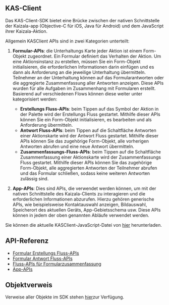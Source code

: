 ## <a name="kas-client"></a>KAS-Client

Das KAS-Client-SDK bietet eine Brücke zwischen der nativen Schnittstelle der Kaizala-app (Objective-C für iOS, Java für Android) und dem JavaScript ihrer Kaizala-Aktion.

Allgemein KASClient APIs sind in zwei Kategorien unterteilt:
1.  **Formular-APIs**: die Unterhaltungs Karte jeder Aktion ist einem Form-Objekt zugeordnet. Ein Formular definiert das Verhalten der Aktion. Um eine Aktionsinstanz zu erstellen, müssen Sie ein Form-Objekt initialisieren, die erforderlichen Informationen darin einfügen und es dann als Anforderung an die jeweilige Unterhaltung übermitteln. Teilnehmer an der Unterhaltung können auf das Formularantworten oder die aggregierte Zusammenfassung aller Antworten anzeigen. Diese APIs wurden für alle Aufgaben im Zusammenhang mit Formularen erstellt. Basierend auf verschiedenen Flows können diese weiter unter kategorisiert werden:
    *   **Erstellungs Fluss-APIs**: beim Tippen auf das Symbol der Aktion in der Palette wird der Erstellungs Fluss gestartet. Mithilfe dieser APIs können Sie ein Form-Objekt initialisieren, es bearbeiten und als Anforderung übermitteln.
    *   **Antwort Fluss-APIs**: beim Tippen auf die Schaltfläche Antworten einer Aktionskarte wird der Antwort Fluss gestartet. Mithilfe dieser APIs können Sie das zugehörige Form-Objekt, alle vorherigen Antworten abrufen und eine neue Antwort übermitteln.
    *   **Zusammenfassungs-Fluss-APIs**: beim Tippen auf die Schaltfläche Zusammenfassung einer Aktionskarte wird der Zusammenfassungs Fluss gestartet. Mithilfe dieser APIs können Sie das zugehörige Form-Objekt, alle aggregierten Antworten der Teilnehmer abrufen und das Formular schließen, sodass keine weiteren Antworten zulässig sind.
    
2.  **App-APIs**: Dies sind APIs, die verwendet werden können, um mit der nativen Schnittstelle des Kaizala-Clients zu interagieren und die erforderlichen Informationen abzurufen. Hierzu gehören generische APIs, wie beispielsweise Kontaktauswahl anzeigen, Bildauswahl, Speicherort des aktuellen Geräts, App-Gebietsschema usw. Diese APIs können in jedem der oben genannten Abläufe verwendet werden.

Sie können die aktuelle KASClient-JavaScript-Datei von [hier](https://manage.kaiza.la/MiniApps/DownloadSDK) herunterladen.

## <a name="api-reference"></a>API-Referenz

*   [Formular Erstellungs Fluss-APIs](generated/modules/kasclient.form.md#creation)
*   [Formular Antwort Fluss-APIs](generated/modules/kasclient.form.md#response)
*   [Fluss-APIs für Formularzusammenfassung](generated/modules/kasclient.form.md#summary)
*   [App-APIs](generated/modules/kasclient.app.md)

## <a name="object-reference"></a>Objektverweis

Verweise aller Objekte im SDK stehen [hier](objects.md)zur Verfügung.
